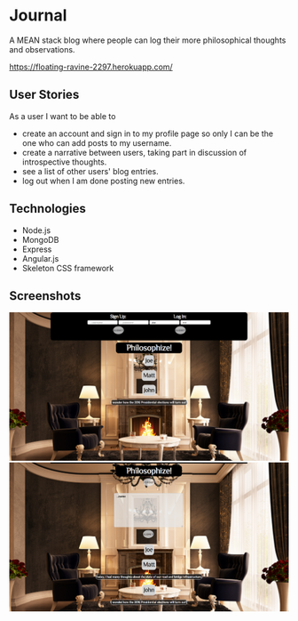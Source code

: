 # Journal
 A MEAN stack blog where people can log their more philosophical thoughts and observations.

https://floating-ravine-2297.herokuapp.com/

## User Stories

 As a user I want to be able to
  - create an account and sign in to my profile page so only I can be the one who can add posts to my username.
  - create a narrative between users, taking part in discussion of introspective thoughts.
  - see a list of other users' blog entries.
  - log out when I am done posting new entries.


## Technologies
  - Node.js
  - MongoDB
  - Express
  - Angular.js
  - Skeleton CSS framework

## Screenshots
<img src="client/images/MainScreenshot.png" alt="screenshot" width="750px">

<img src="client/images/PostScreenshot.png" alt="screenshot" width="750px">
